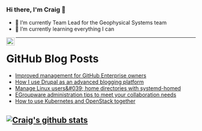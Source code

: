 ### Hi there, I'm Craig 👋

<!--
**CraigTeelFugro/CraigTeelFugro** is a ✨ _special_ ✨ repository because its `README.md` (this file) appears on your GitHub profile.

Here are some ideas to get you started:
-->

- 🔭 I’m currently Team Lead for the Geophysical Systems team
- 🌱 I’m currently learning everything I can

[<img align="left" alt="Craig Teel | LinkedIn" width="22px" src="https://cdn.jsdelivr.net/npm/simple-icons@v3/icons/linkedin.svg" />][linkedin]

---

# GitHub Blog Posts

<!-- BLOG-POST-LIST:START -->
- [Improved management for GitHub Enterprise owners](https://github.blog/2022-03-10-improved-management-github-enterprise-owners/)
- [How I use Drupal as an advanced blogging platform](https://opensource.com/article/22/3/drupal-advanced-blogging-platform)
- [Manage Linux users&amp;#039; home directories with systemd-homed](https://opensource.com/article/22/3/manage-users-home-directory-systemd-homed)
- [EGroupware administration tips to meet your collaboration needs](https://opensource.com/article/22/3/egroupware-administration)
- [How to use Kubernetes and OpenStack together](https://opensource.com/article/22/3/kubernetes-openstack)
<!-- BLOG-POST-LIST:END -->

## [![Craig's github stats](https://github-readme-stats.vercel.app/api?username=craigteelfugro)](https://github.com/anuraghazra/github-readme-stats)


[linkedin]: https://linkedin.com/in/craig-teel-b8786771
